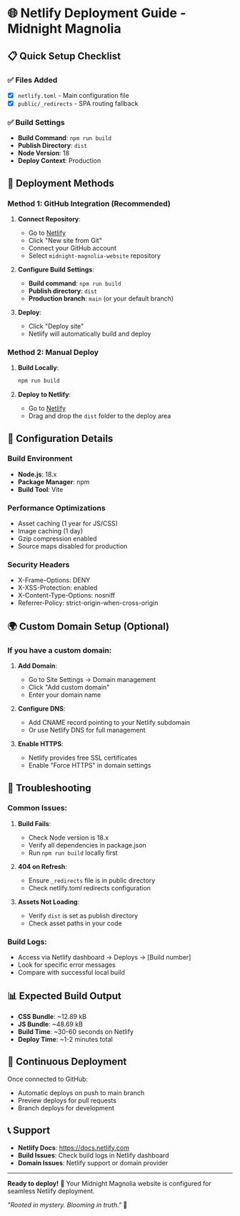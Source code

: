 # 🌐 Netlify Deployment Guide - Midnight Magnolia

## 📋 Quick Setup Checklist

### ✅ Files Added
- [x] `netlify.toml` - Main configuration file
- [x] `public/_redirects` - SPA routing fallback

### ✅ Build Settings
- **Build Command**: `npm run build`
- **Publish Directory**: `dist`
- **Node Version**: 18
- **Deploy Context**: Production

## 🚀 Deployment Methods

### Method 1: GitHub Integration (Recommended)
1. **Connect Repository**:
   - Go to [Netlify](https://netlify.com)
   - Click "New site from Git"
   - Connect your GitHub account
   - Select `midnight-magnolia-website` repository

2. **Configure Build Settings**:
   - **Build command**: `npm run build`
   - **Publish directory**: `dist`
   - **Production branch**: `main` (or your default branch)

3. **Deploy**:
   - Click "Deploy site"
   - Netlify will automatically build and deploy

### Method 2: Manual Deploy
1. **Build Locally**:
   ```bash
   npm run build
   ```

2. **Deploy to Netlify**:
   - Go to [Netlify](https://netlify.com)
   - Drag and drop the `dist` folder to the deploy area

## 🔧 Configuration Details

### Build Environment
- **Node.js**: 18.x
- **Package Manager**: npm
- **Build Tool**: Vite

### Performance Optimizations
- Asset caching (1 year for JS/CSS)
- Image caching (1 day)
- Gzip compression enabled
- Source maps disabled for production

### Security Headers
- X-Frame-Options: DENY
- X-XSS-Protection: enabled
- X-Content-Type-Options: nosniff
- Referrer-Policy: strict-origin-when-cross-origin

## 🌍 Custom Domain Setup (Optional)

### If you have a custom domain:
1. **Add Domain**:
   - Go to Site Settings → Domain management
   - Click "Add custom domain"
   - Enter your domain name

2. **Configure DNS**:
   - Add CNAME record pointing to your Netlify subdomain
   - Or use Netlify DNS for full management

3. **Enable HTTPS**:
   - Netlify provides free SSL certificates
   - Enable "Force HTTPS" in domain settings

## 🐛 Troubleshooting

### Common Issues:
1. **Build Fails**:
   - Check Node version is 18.x
   - Verify all dependencies in package.json
   - Run `npm run build` locally first

2. **404 on Refresh**:
   - Ensure `_redirects` file is in public directory
   - Check netlify.toml redirects configuration

3. **Assets Not Loading**:
   - Verify `dist` is set as publish directory
   - Check asset paths in your code

### Build Logs:
- Access via Netlify dashboard → Deploys → [Build number]
- Look for specific error messages
- Compare with successful local build

## 📊 Expected Build Output
- **CSS Bundle**: ~12.89 kB
- **JS Bundle**: ~48.69 kB  
- **Build Time**: ~30-60 seconds on Netlify
- **Deploy Time**: ~1-2 minutes total

## 🔄 Continuous Deployment
Once connected to GitHub:
- Automatic deploys on push to main branch
- Preview deploys for pull requests
- Branch deploys for development

## 📞 Support
- **Netlify Docs**: https://docs.netlify.com
- **Build Issues**: Check build logs in Netlify dashboard
- **Domain Issues**: Netlify support or domain provider

---

**Ready to deploy!** 🚀 Your Midnight Magnolia website is configured for seamless Netlify deployment.

*"Rooted in mystery. Blooming in truth."* 🌸 